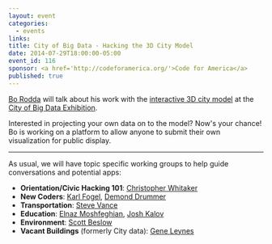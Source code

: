 ```yaml
---
layout: event
categories: 
  - events
links:
title: City of Big Data - Hacking the 3D City Model
date: 2014-07-29T18:00:00-05:00
event_id: 116
sponsor: <a href='http://codeforamerica.org/'>Code for America</a>
published: true
---
```


[Bo Rodda](https://twitter.com/b0rodda) will talk about his work with the [interactive 3D city model](http://archrecord.construction.com/news/2014/07/140701-Chicago-City-of-Big-Data.asp) at the [City of Big Data Exhibition](http://bigdata.architecture.org/).

Interested in projecting your own data on to the model? Now's your chance! Bo is working on a platform to allow anyone to submit their own visualization for public display.

---

As usual, we will have topic specific working groups to help guide conversations and potential apps:

* __Orientation/Civic Hacking 101__: [Christopher Whitaker](https://twitter.com/CivicWhitaker)
* __New Coders__: [Karl Fogel](https://twitter.com/kfogel), [Demond Drummer](https://twitter.com/citizendrummer)
* __Transportation__: [Steve Vance](https://twitter.com/stevevance)
* __Education__: [Elnaz Moshfeghian](https://twitter.com/elnazem), [Josh Kalov](https://twitter.com/shua123)
* __Environment__: [Scott Beslow](https://twitter.com/sbeslow)
* __Vacant Buildings__ (formerly City data): [Gene Leynes](https://twitter.com/Geneorama)